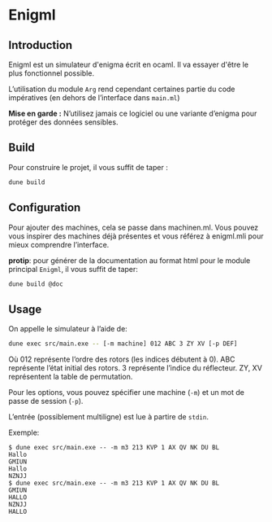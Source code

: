 Enigml
======

Introduction
------------

Enigml est un simulateur d'enigma écrit en ocaml. Il va essayer d'être le plus
fonctionnel possible.

L’utilisation du module `Arg` rend cependant certaines partie du code
impératives (en dehors de l’interface dans `main.ml`)

**Mise en garde :** N’utilisez jamais ce logiciel ou une variante d’enigma pour
protéger des données sensibles.

Build
-----

Pour construire le projet, il vous suffit de taper :
```bash
dune build
```

Configuration
-------------

Pour ajouter des machines, cela se passe dans machinen.ml. Vous pouvez vous
inspirer des machines déjà présentes et vous référez à enigml.mli pour mieux
comprendre l’interface.

**protip**: pour générer de la documentation au format html pour le module
principal `Enigml`, il vous suffit de taper:
```bash
dune build @doc
```
Usage
-----

On appelle le simulateur à l’aide de:
```bash
dune exec src/main.exe -- [-m machine] 012 ABC 3 ZY XV [-p DEF]
```
Où 012 représente l’ordre des rotors (les indices débutent à 0).
ABC représente l’état initial des rotors.
3 représente l’indice du réflecteur.
ZY, XV représentent la table de permutation.

Pour les options, vous pouvez spécifier une machine (`-m`) et un mot de passe de
session (`-p`).

L’entrée (possiblement multiligne) est lue à partire de `stdin`.

Exemple:
```
$ dune exec src/main.exe -- -m m3 213 KVP 1 AX QV NK DU BL
Hallo
GMIUN
Hallo
NZNJJ
$ dune exec src/main.exe -- -m m3 213 KVP 1 AX QV NK DU BL
GMIUN
HALLO
NZNJJ
HALLO
```
